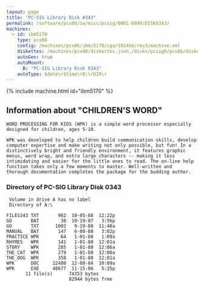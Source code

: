 ```yaml
---
layout: page
title: "PC-SIG Library Disk #343"
permalink: /software/pcx86/sw/misc/pcsig/0001-0999/DISK0343/
machines:
  - id: ibm5170
    type: pcx86
    config: /machines/pcx86/ibm/5170/cga/1024kb/rev3/machine.xml
    diskettes: /machines/pcx86/diskettes.json,/disks/pcsig0/pcx86/diskettes.json
    autoGen: true
    autoMount:
      B: "PC-SIG Library Disk 0343"
    autoType: $date\r$time\rB:\rDIR\r
---
```


{% include machine.html id="ibm5170" %}

## Information about "CHILDREN'S WORD"

    WORD PROCESSING FOR KIDS (WPK) is a simple word processor especially
    designed for children, ages 5-10.
    
    WPK was developed to help children build communication skills, develop
    computer expertise and make writing not only possible, but fun! In a
    distinctively bright and friendly environment, it features graphic
    menus, word wrap, and extra large characters -- making it less
    intimidating and easier for the little ones to read. The on-line help
    function takes only a few moments to master. Well-written and
    thorough documentation completes the package for the budding author.

### Directory of PC-SIG Library Disk 0343

     Volume in drive A has no label
     Directory of A:\

    FILES343 TXT       962  10-05-88  12:22p
    GO       BAT        38  10-19-87   3:56p
    GO       TXT      1002   9-19-88  11:48a
    MANUAL   BAT       147   6-08-88   3:02p
    PRACTICE WPK        64   1-01-80   1:09a
    RHYMES   WPK       141   1-01-80  12:01a
    STORY    WPK       285   1-01-80  12:06a
    THE_CAT  WPK       279   1-01-80  12:00a
    THE_DOG  WPK       358   1-01-80  12:01a
    WPK      DOC     22400  12-08-84  10:09a
    WPK      EXE     48677  11-15-86   5:25p
           11 file(s)      74353 bytes
                           82944 bytes free
